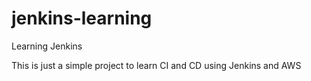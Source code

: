 # jenkins-learning
Learning Jenkins

This is just a simple project to learn CI and CD using Jenkins and AWS
